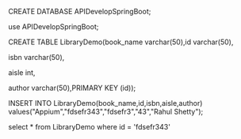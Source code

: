 CREATE DATABASE APIDevelopSpringBoot;

use APIDevelopSpringBoot;

CREATE TABLE LibraryDemo(book_name varchar(50),id varchar(50),

isbn varchar(50),

aisle int,

author varchar(50),PRIMARY KEY (id));


INSERT INTO LibraryDemo(book_name,id,isbn,aisle,author) values("Appium","fdsefr343","fdsefr3","43","Rahul Shetty");

select * from LibraryDemo where id = 'fdsefr343'